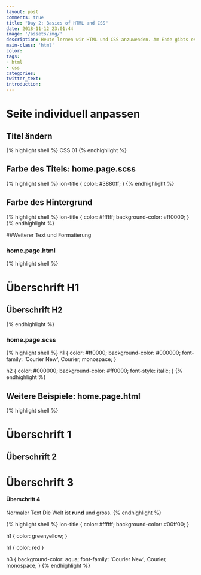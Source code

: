 ```yaml
---
layout: post
comments: true
title: "Day 2: Basics of HTML and CSS"
date: 2018-11-12 23:01:44
image: '/assets/img/'
description: Heute lernen wir HTML und CSS anzuwenden. Am Ende gibts es auch noch ein paar Übungen und Fragen
main-class: 'html'
color:
tags:
- html
- css
categories:
twitter_text:
introduction:
---
```


# Seite individuell anpassen

## Titel ändern

{% highlight shell %}
	<ion-title>CSS 01</ion-title>
	<ion-buttons slot="start">
		<ion-menu-button></ion-menu-button>
	</ion-buttons>
{% endhighlight %}

## Farbe des Titels: home.page.scss

{% highlight shell %}
ion-title {
	color: #3880ff;
}
{% endhighlight %}

## Farbe des Hintergrund

{% highlight shell %}
ion-title {
	color: #ffffff;
	background-color: #ff0000;
}
{% endhighlight %}

##Weiterer Text und Formatierung

### home.page.html

{% highlight shell %}
<ion-content padding>
	<h1>Überschrift H1</h1>
	<h2>Überschrift H2</h2>
</ion-content>
{% endhighlight %}

### home.page.scss

{% highlight shell %}
h1 {
	color: #ff0000;
	background-color: #000000;
	font-family: 'Courier New', Courier, monospace;
}

h2 {
	color: #000000;
	background-color: #ff0000;
	font-style: italic;
}
{% endhighlight %}

## Weitere Beispiele: home.page.html

{% highlight shell %}
<ion-content padding>
  <h1>Überschrift 1</h1>
  <h2>Überschrift 2</h2>
  <h1>Überschrift 3</h1>
  <h4>Überschrift 4</h4>

  Normaler Text
  Die Welt ist <b>rund</b> und gross.
</ion-content>
{% endhighlight %}


{% highlight shell %}
ion-title {
    color: #ffffff;
    background-color: #00ff00;
}

h1 {
    color: greenyellow;
}

h1 {
    color: red
}

h3 {
    background-color: aqua;
    font-family: 'Courier New', Courier, monospace;
}
{% endhighlight %}
